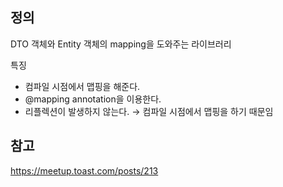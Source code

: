 ## 정의
 DTO 객체와 Entity 객체의 mapping을 도와주는 라이브러리

특징
- 컴파일 시점에서 맵핑을 해준다.
- @mapping annotation을 이용한다.
- 리플렉션이 발생하지 않는다. → 컴파일 시점에서 맵핑을 하기 때문임

## 참고
https://meetup.toast.com/posts/213
